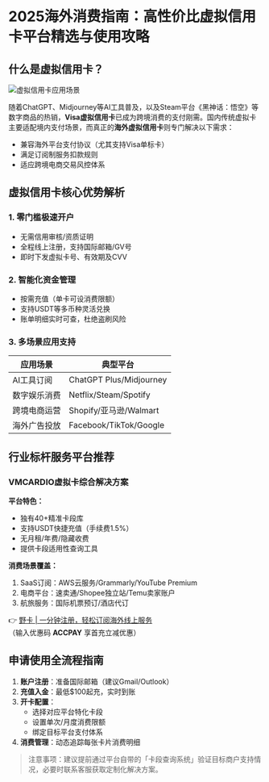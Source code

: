 # 2025海外消费指南：高性价比虚拟信用卡平台精选与使用攻略

## 什么是虚拟信用卡？
![虚拟信用卡应用场景](https://bbtdd.com/wp-content/uploads/img/975847878831153.webp)

随着ChatGPT、Midjourney等AI工具普及，以及Steam平台《黑神话：悟空》等数字商品的热销，**Visa虚拟信用卡**已成为跨境消费的支付刚需。国内传统虚拟卡主要适配境内支付场景，而真正的**海外虚拟信用卡**则专门解决以下需求：
- 兼容海外平台支付协议（尤其支持Visa单标卡）
- 满足订阅制服务扣款规则
- 适应跨境电商交易风控体系

## 虚拟信用卡核心优势解析

### 1. 零门槛极速开户
- 无需信用审核/资质证明
- 全程线上注册，支持国际邮箱/GV号
- 即时下发虚拟卡号、有效期及CVV

### 2. 智能化资金管理
- 按需充值（单卡可设消费限额）
- 支持USDT等多币种灵活兑换
- 账单明细实时可查，杜绝盗刷风险

### 3. 多场景应用支持
| 应用场景       | 典型平台                |
|----------------|-------------------------|
| AI工具订阅     | ChatGPT Plus/Midjourney |
| 数字娱乐消费   | Netflix/Steam/Spotify   |
| 跨境电商运营   | Shopify/亚马逊/Walmart  |
| 海外广告投放   | Facebook/TikTok/Google  |

## 行业标杆服务平台推荐

### VMCARDIO虚拟卡综合解决方案
**平台特色：**
- 独有40+精准卡段库
- 支持USDT快捷充值（手续费1.5%）
- 无月租/年费/隐藏收费
- 提供卡段适用性查询工具

**消费场景覆盖：**
1. SaaS订阅：AWS云服务/Grammarly/YouTube Premium
2. 电商平台：速卖通/Shopee独立站/Temu卖家账户
3. 航旅服务：国际机票预订/酒店代订

👉 [野卡 | 一分钟注册，轻松订阅海外线上服务](https://bbtdd.com/yeka)  
（输入优惠码 **ACCPAY** 享首充立减优惠）

## 申请使用全流程指南
1. **账户注册**：准备国际邮箱（建议Gmail/Outlook）
2. **充值入金**：最低$100起充，实时到账
3. **开卡配置**：
   - 选择对应平台特化卡段
   - 设置单次/月度消费限额
   - 绑定目标平台支付体系
4. **消费管理**：动态追踪每张卡片消费明细

> 注意事项：建议提前通过平台自带的「卡段查询系统」验证目标商户支持情况，必要时联系客服获取定制化解决方案。